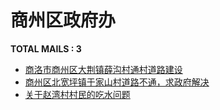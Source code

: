 # 商州区政府办
__TOTAL MAILS : 3__
- [商洛市商州区大荆镇薛沟村通村道路建设](../../category/letters/2045.md)
- [商州区北宽坪镇于家山村道路不通，求政府解决](../../category/letters/1321.md)
- [关于赵湾村村民的吃水问题](../../category/letters/1195.md)